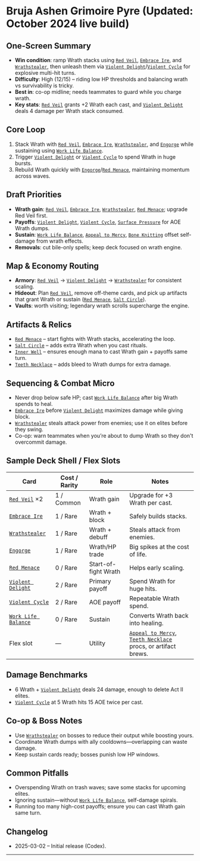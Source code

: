 # Bruja Ashen Grimoire Pyre (Updated: October 2024 live build)

## One-Screen Summary
- **Win condition**: ramp Wrath stacks using [`Red Veil`][card-red-veil], [`Embrace Ire`][card-embrace-ire], and [`Wrathstealer`][card-wrathstealer], then unleash them via [`Violent Delight`][card-violent-delight]/[`Violent Cycle`][card-violent-cycle] for explosive multi-hit turns.
- **Difficulty**: High (12/15) – riding low HP thresholds and balancing wrath vs survivability is tricky.
- **Best in**: co-op midline; needs teammates to guard while you charge wrath.
- **Key stats**: [`Red Veil`][card-red-veil] grants +2 Wrath each cast, and [`Violent Delight`][card-violent-delight] deals 4 damage per Wrath stack consumed.

## Core Loop
1. Stack Wrath with [`Red Veil`][card-red-veil], [`Embrace Ire`][card-embrace-ire], [`Wrathstealer`][card-wrathstealer], and [`Engorge`][card-engorge] while sustaining using [`Work Life Balance`][card-work-life-balance].
2. Trigger [`Violent Delight`][card-violent-delight] or [`Violent Cycle`][card-violent-cycle] to spend Wrath in huge bursts.
3. Rebuild Wrath quickly with [`Engorge`][card-engorge]/[`Red Menace`][card-red-menace], maintaining momentum across waves.

## Draft Priorities
- **Wrath gain**: [`Red Veil`][card-red-veil], [`Embrace Ire`][card-embrace-ire], [`Wrathstealer`][card-wrathstealer], [`Red Menace`][card-red-menace]; upgrade Red Veil first.
- **Payoffs**: [`Violent Delight`][card-violent-delight], [`Violent Cycle`][card-violent-cycle], [`Surface Pressure`][card-surface-pressure] for AOE Wrath dumps.
- **Sustain**: [`Work Life Balance`][card-work-life-balance], [`Appeal to Mercy`][card-appeal-to-mercy], [`Bone Knitting`][card-bone-knitting] offset self-damage from wrath effects.
- **Removals**: cut bile-only spells; keep deck focused on wrath engine.

## Map & Economy Routing
- **Armory**: [`Red Veil`][card-red-veil] → [`Violent Delight`][card-violent-delight] → [`Wrathstealer`][card-wrathstealer] for consistent scaling.
- **Hideout**: Plan [`Red Veil`][card-red-veil], remove off-theme cards, and pick up artifacts that grant Wrath or sustain ([`Red Menace`][card-red-menace], [`Salt Circle`][card-salt-circle]).
- **Vaults**: worth visiting; legendary wrath scrolls supercharge the engine.

## Artifacts & Relics
- [`Red Menace`][card-red-menace] – start fights with Wrath stacks, accelerating the loop.
- [`Salt Circle`][card-salt-circle] – adds extra Wrath when you cast rituals.
- [`Inner Well`][card-inner-well] – ensures enough mana to cast Wrath gain + payoffs same turn.
- [`Teeth Necklace`][card-teeth-necklace] – adds bleed to Wrath dumps for extra damage.

## Sequencing & Combat Micro
- Never drop below safe HP; cast [`Work Life Balance`][card-work-life-balance] after big Wrath spends to heal.
- [`Embrace Ire`][card-embrace-ire] before [`Violent Delight`][card-violent-delight] maximizes damage while giving block.
- [`Wrathstealer`][card-wrathstealer] steals attack power from enemies; use it on elites before they swing.
- Co-op: warn teammates when you’re about to dump Wrath so they don't overcommit damage.

## Sample Deck Shell / Flex Slots
| Card | Cost / Rarity | Role | Notes |
| --- | --- | --- | --- |
| [`Red Veil`][card-red-veil] ×2 | 1 / Common | Wrath gain | Upgrade for +3 Wrath per cast. |
| [`Embrace Ire`][card-embrace-ire] | 1 / Rare | Wrath + block | Safely builds stacks. |
| [`Wrathstealer`][card-wrathstealer] | 1 / Rare | Wrath + debuff | Steals attack from enemies. |
| [`Engorge`][card-engorge] | 1 / Rare | Wrath/HP trade | Big spikes at the cost of life. |
| [`Red Menace`][card-red-menace] | 0 / Rare | Start-of-fight Wrath | Helps early scaling. |
| [`Violent Delight`][card-violent-delight] | 2 / Rare | Primary payoff | Spend Wrath for huge hits. |
| [`Violent Cycle`][card-violent-cycle] | 2 / Rare | AOE payoff | Repeatable Wrath spend. |
| [`Work Life Balance`][card-work-life-balance] | 0 / Rare | Sustain | Converts Wrath back into healing. |
| Flex slot | — | Utility | [`Appeal to Mercy`][card-appeal-to-mercy], [`Teeth Necklace`][card-teeth-necklace] procs, or artifact brews. |

## Damage Benchmarks
- 6 Wrath + [`Violent Delight`][card-violent-delight] deals 24 damage, enough to delete Act II elites.
- [`Violent Cycle`][card-violent-cycle] at 5 Wrath hits 15 AOE twice per cast.

## Co-op & Boss Notes
- Use [`Wrathstealer`][card-wrathstealer] on bosses to reduce their output while boosting yours.
- Coordinate Wrath dumps with ally cooldowns—overlapping can waste damage.
- Keep sustain cards ready; bosses punish low HP windows.

## Common Pitfalls
- Overspending Wrath on trash waves; save some stacks for upcoming elites.
- Ignoring sustain—without [`Work Life Balance`][card-work-life-balance], self-damage spirals.
- Running too many high-cost payoffs; ensure you can cast Wrath gain same turn.

## Changelog
- 2025-03-02 – Initial release (Codex).

---

[card-red-veil]: https://hellcard.fandom.com/wiki/Red_Veil "Red Veil | Hellcard Wiki"
[card-embrace-ire]: https://hellcard.fandom.com/wiki/Embrace_Ire "Embrace Ire | Hellcard Wiki"
[card-wrathstealer]: https://hellcard.fandom.com/wiki/Wrathstealer "Wrathstealer | Hellcard Wiki"
[card-violent-delight]: https://hellcard.fandom.com/wiki/Violent_Delight "Violent Delight | Hellcard Wiki"
[card-engorge]: https://hellcard.fandom.com/wiki/Engorge "Engorge | Hellcard Wiki"
[card-work-life-balance]: https://hellcard.fandom.com/wiki/Work_Life_Balance "Work Life Balance | Hellcard Wiki"
[card-violent-cycle]: https://hellcard.fandom.com/wiki/Violent_Cycle "Violent Cycle | Hellcard Wiki"
[card-red-menace]: https://hellcard.fandom.com/wiki/Red_Menace "Red Menace | Hellcard Wiki"
[card-surface-pressure]: https://hellcard.fandom.com/wiki/Surface_Pressure "Surface Pressure | Hellcard Wiki"
[card-appeal-to-mercy]: https://hellcard.fandom.com/wiki/Appeal_to_Mercy "Appeal to Mercy | Hellcard Wiki"
[card-bone-knitting]: https://hellcard.fandom.com/wiki/Bone_Knitting "Bone Knitting | Hellcard Wiki"
[card-salt-circle]: https://hellcard.fandom.com/wiki/Salt_Circle "Salt Circle | Hellcard Wiki"
[card-inner-well]: https://hellcard.fandom.com/wiki/Inner_Well "Inner Well | Hellcard Wiki"
[card-teeth-necklace]: https://hellcard.fandom.com/wiki/Teeth_Necklace "Teeth Necklace | Hellcard Wiki"

